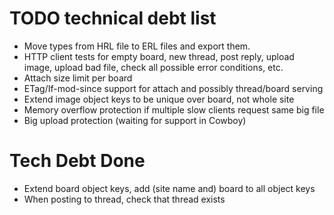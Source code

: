 # TODO technical debt list

*   Move types from HRL file to ERL files and export them.
*   HTTP client tests for empty board, new thread, post reply, upload image,
    upload bad file, check all possible error conditions, etc.
*   Attach size limit per board
*   ETag/If-mod-since support for attach and possibly thread/board serving
*   Extend image object keys to be unique over board, not whole site
*   Memory overflow protection if multiple slow clients request same big file
*   Big upload protection (waiting for support in Cowboy)

# Tech Debt Done

*   Extend board object keys, add (site name and) board to all object keys
*   When posting to thread, check that thread exists
